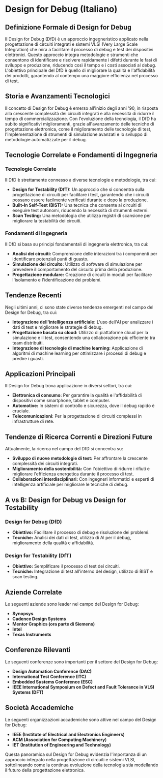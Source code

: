 # Design for Debug (Italiano)

## Definizione Formale di Design for Debug

Il Design for Debug (DfD) è un approccio ingegneristico applicato nella progettazione di circuiti integrati e sistemi VLSI (Very Large Scale Integration) che mira a facilitare il processo di debug e test dei dispositivi elettronici. Questo approccio integra metodologie e strumenti che consentono di identificare e risolvere rapidamente i difetti durante le fasi di sviluppo e produzione, riducendo così il tempo e i costi associati al debug. L'obiettivo principale del DfD è quello di migliorare la qualità e l'affidabilità dei prodotti, garantendo al contempo una maggiore efficienza nel processo di test.

## Storia e Avanzamenti Tecnologici

Il concetto di Design for Debug è emerso all'inizio degli anni '90, in risposta alla crescente complessità dei circuiti integrati e alla necessità di ridurre il tempo di commercializzazione. Con l'evoluzione della tecnologia, il DfD ha subito significativi miglioramenti, grazie all'avanzamento delle tecniche di progettazione elettronica, come il miglioramento delle tecnologie di test, l'implementazione di strumenti di simulazione avanzati e lo sviluppo di metodologie automatizzate per il debug.

## Tecnologie Correlate e Fondamenti di Ingegneria

### Tecnologie Correlate

Il DfD è strettamente connesso a diverse tecnologie e metodologie, tra cui:

- **Design for Testability (DfT):** Un approccio che si concentra sulla progettazione di circuiti per facilitare i test, garantendo che i circuiti possano essere facilmente verificati durante e dopo la produzione.
- **Built-In Self-Test (BIST):** Una tecnica che consente ai circuiti di eseguire test autonomi, riducendo la necessità di strumenti esterni.
- **Scan Testing:** Una metodologia che utilizza registri di scansione per migliorare la testabilità dei circuiti.

### Fondamenti di Ingegneria

Il DfD si basa su principi fondamentali di ingegneria elettronica, tra cui:

- **Analisi dei circuiti:** Comprensione delle interazioni tra i componenti per identificare potenziali punti di guasto.
- **Simulazione del circuito:** Utilizzo di software di simulazione per prevedere il comportamento del circuito prima della produzione.
- **Progettazione modulare:** Creazione di circuiti in moduli per facilitare l'isolamento e l'identificazione dei problemi.

## Tendenze Recenti

Negli ultimi anni, ci sono state diverse tendenze emergenti nel campo del Design for Debug, tra cui:

- **Integrazione dell'intelligenza artificiale:** L'uso dell'AI per analizzare i dati di test e migliorare le strategie di debug.
- **Progettazione basata su cloud:** Utilizzo di piattaforme cloud per la simulazione e il test, consentendo una collaborazione più efficiente tra team distribuiti.
- **Integrazione di tecnologie di machine learning:** Applicazione di algoritmi di machine learning per ottimizzare i processi di debug e predire i guasti.

## Applicazioni Principali

Il Design for Debug trova applicazione in diversi settori, tra cui:

- **Elettronica di consumo:** Per garantire la qualità e l'affidabilità di dispositivi come smartphone, tablet e computer.
- **Automotive:** In sistemi di controllo e sicurezza, dove il debug rapido è cruciale.
- **Telecomunicazioni:** Per la progettazione di circuiti complessi in infrastrutture di rete.

## Tendenze di Ricerca Correnti e Direzioni Future

Attualmente, la ricerca nel campo del DfD si concentra su:

- **Sviluppo di nuove metodologie di test:** Per affrontare la crescente complessità dei circuiti integrati.
- **Miglioramento della sostenibilità:** Con l'obiettivo di ridurre i rifiuti e migliorare l'efficienza energetica durante il processo di test.
- **Collaborazioni interdisciplinari:** Con ingegneri informatici e esperti di intelligenza artificiale per migliorare le tecniche di debug.

## A vs B: Design for Debug vs Design for Testability

### Design for Debug (DfD)
- **Obiettivo:** Facilitare il processo di debug e risoluzione dei problemi.
- **Tecniche:** Analisi dei dati di test, utilizzo di AI per il debug, miglioramento della qualità e affidabilità.
  
### Design for Testability (DfT)
- **Obiettivo:** Semplificare il processo di test dei circuiti.
- **Tecniche:** Integrazione di test all'interno del design, utilizzo di BIST e scan testing.

## Aziende Correlate

Le seguenti aziende sono leader nel campo del Design for Debug:

- **Synopsys**
- **Cadence Design Systems**
- **Mentor Graphics (ora parte di Siemens)**
- **Intel**
- **Texas Instruments**

## Conferenze Rilevanti

Le seguenti conferenze sono importanti per il settore del Design for Debug:

- **Design Automation Conference (DAC)**
- **International Test Conference (ITC)**
- **Embedded Systems Conference (ESC)**
- **IEEE International Symposium on Defect and Fault Tolerance in VLSI Systems (DFT)**

## Società Accademiche

Le seguenti organizzazioni accademiche sono attive nel campo del Design for Debug:

- **IEEE (Institute of Electrical and Electronics Engineers)**
- **ACM (Association for Computing Machinery)**
- **IET (Institution of Engineering and Technology)**

Questa panoramica sul Design for Debug evidenzia l'importanza di un approccio integrato nella progettazione di circuiti e sistemi VLSI, sottolineando come la continua evoluzione della tecnologia stia modellando il futuro della progettazione elettronica.